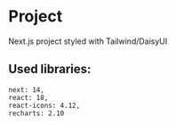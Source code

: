 # Project
Next.js project styled with Tailwind/DaisyUI
## Used libraries:
    next: 14,
    react: 18,
    react-icons: 4.12,
    recharts: 2.10
